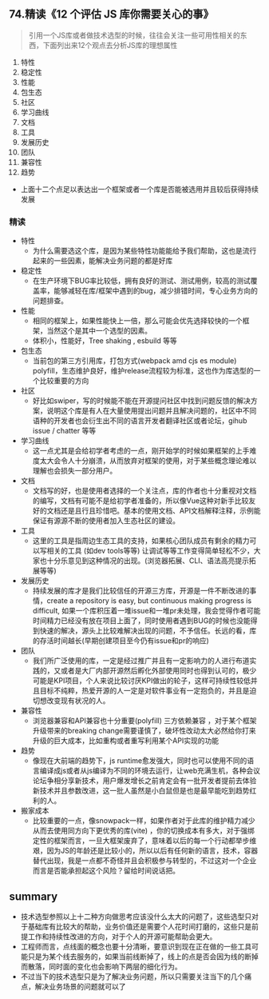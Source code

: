 ## **74.精读《12 个评估 JS 库你需要关心的事》**

> 引用一个JS库或者做技术选型的时候，往往会关注一些可用性相关的东西，下面列出来12个观点去分析JS库的理想属性

1. 特性
2. 稳定性
3. 性能
4. 包生态
5. 社区
6. 学习曲线
7. 文档
8. 工具
9. 发展历史
10. 团队
11. 兼容性
12. 趋势



- 上面十二个点足以表达出一个框架或者一个库是否能被选用并且较后获得持续发展



### 精读

- 特性
  - 为什么需要选这个库，是因为某些特性功能能给予我们帮助，这也是流行起来的一些因素，能解决业务问题的都是好库
- 稳定性
  - 在生产环境下BUG率比较低，拥有良好的测试、测试用例，较高的测试覆盖率，能够减轻在库/框架中遇到的bug，减少排错时间，专心业务方向的问题排查。
- 性能
  - 相同的框架上，如果性能快上一倍，那么可能会优先选择较快的一个框架，当然这个是其中一个选型的因素。
  - 体积小，性能好，Tree shaking , esbuild 等等
- 包生态
  - 当前包的第三方引用库，打包方式(webpack amd cjs es module) polyfill，生态维护良好，维护release流程较为标准，这也作为库选型的一个比较重要的方向
- 社区
  - 好比如swiper，写的时候能不能在开源提问社区中找到问题反馈的解决方案，说明这个库是有人在大量使用提出问题并且解决问题的，社区中不同语种的开发者也会衍生出不同的语言开发者翻译社区或者论坛，gihub issue / chatter 等等
- 学习曲线
  - 这一点尤其是会给初学者考虑的一点，刚开始学的时候如果框架的上手难度太大会令人十分崩溃，从而放弃对框架的使用，对于某些概念理论难以理解也会损失一部分用户。
- 文档
  - 文档写的好，也是使用者选择的一个关注点，库的作者也十分重视对文档的编写，文档有可能不是给初学者准备的，所以像Vue这种对新手比较友好的文档还是且行且珍惜吧。基本的使用文档、API文档解释注释，示例能保证有源源不断的使用者加入生态社区的建设。
- 工具
  - 这里的工具是指周边生态工具的支持，如果核心团队成员有剩余的精力可以写相关的工具 (如dev tools等等) 让调试等等工作变得简单轻松不少，大家也十分乐意见到这种情况的出现。(浏览器拓展、CLI、语法高亮提示拓展等等)
- 发展历史
  - 持续发展的库才是我们比较信任的开源三方库，开源是一件不断改进的事情，create a repository is easy, but continuous making progress is difficult, 如果一个库积压着一堆issue和一堆pr未处理，我会觉得作者可能时间精力已经没有放在项目上面了，同时使用者遇到BUG的时候也没能得到快速的解决，源头上比较难解决出现的问题，不予信任。长远的看，库的存活时间越长(早期创建项目至今仍有issue和pr的响应)
- 团队
  - 我们所广泛使用的库，一定是经过推广并且有一定影响力的人进行布道实践的，又或者是大厂内部开源然后孵化外部使用同时也得到认可的，极少可能是KPI项目，个人来说比较讨厌KPI做出的轮子，这样可持续性较低并且目标不纯粹，热爱开源的人一定是对软件事业有一定抱负的，并且是迫切想改变现有状况的人。
- 兼容性
  - 浏览器兼容和API兼容也十分重要(polyfill) 三方依赖兼容 ，对于某个框架升级带来的breaking change需要谨慎了，破坏性改动太大必然给你打来升级的巨大成本，比如重构或者重写利用某个API实现的功能
- 趋势
  - 像现在大前端的趋势下，js runtime愈发强大，同时也可以使用不同的语言编译成js或者从js编译为不同的环境去运行，让web充满生机，各种会议论坛争相分享新技术，用户爆发增长之前肯定会有一批开发者提前去体验新技术并且参数改进，这一批人虽然是小白鼠但是也是最早能吃到趋势红利的人。
- 搬家成本
  - 比较重要的一点，像snowpack一样，如果作者对于此库的维护精力减少从而去使用同方向下更优秀的库(vite) ，你的切换成本有多大，对于强绑定性的框架而言，一旦大框架废弃了，意味着以后的每一个行动都举步维艰，因为JS的年龄还是比较小的，所以以后有任何新的语言，技术，容器替代出现，我是一点都不奇怪并且会积极参与转型的，不过这对一个企业而言是否能承担起这个风险？留给时间说话把。



## summary

- 技术选型参照以上十二种方向做思考应该没什么太大的问题了，这些选型只对于基础库有比较大的帮助，业务价值还是需要个人花时间打磨的，这些只是前提工作和持续性改进的方向，对于个人的开源可能帮助会更大。
- 工程师而言，点线面的概念也要十分清晰，要意识到现在正在做的一些工具可能只是为某个线去服务的，如果当前线断掉了，线上的点是否会因为线的断掉而散落，同时面的变化也会影响下两层的细化行为。
- 不过当下的技术选型只是为了解决业务问题，所以只需要关注当下的几个痛点，解决业务场景的问题就可以了

